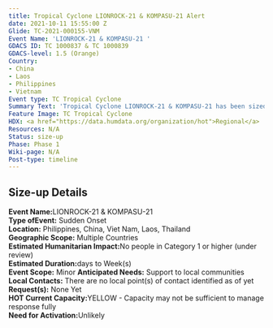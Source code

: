 ```yaml
---
title: Tropical Cyclone LIONROCK-21 & KOMPASU-21 Alert
date: 2021-10-11 15:55:00 Z
Glide: TC-2021-000155-VNM
Event Name: 'LIONROCK-21 & KOMPASU-21 '
GDACS ID: TC 1000837 & TC 1000839
GDACS-level: 1.5 (Orange)
Country:
- China
- Laos
- Philippines
- Vietnam
Event type: TC Tropical Cyclone
Summary Text: 'Tropical Cyclone LIONROCK-21 & KOMPASU-21 has been sized-up. '
Feature Image: TC Tropical Cyclone
HDX: <a href="https://data.humdata.org/organization/hot">Regional</a>
Resources: N/A
Status: size-up
Phase: Phase 1
Wiki-page: N/A
Post-type: timeline
---
```


<h2>Size-up Details</h2>

<strong>Event Name:</strong>LIONROCK-21 & KOMPASU-21<br>
<strong>Type ofEvent:</strong> Sudden Onset<br>
<strong>Location:</strong> Philippines, China, Viet Nam, Laos, Thailand<br>
<strong>Geographic Scope:</strong> Multiple Countries<br>
<strong>Estimated Humanitarian Impact:</strong>No people in Category 1 or higher (under review) <br>
<strong>Estimated Duration:</strong>days to Week(s)<br>
<strong>Event Scope:</strong> Minor<be>
<strong>Anticipated Needs:</strong> Support to local communities<br>
<strong>Local Contacts:</strong> There are no local point(s) of contact identified as of yet<br>
<strong>Request(s):</strong> None Yet<br>
<strong>HOT Current Capacity:</strong>YELLOW - Capacity may not be sufficient to manage response fully<br>
<strong>Need for Activation:</strong>Unlikely<br>